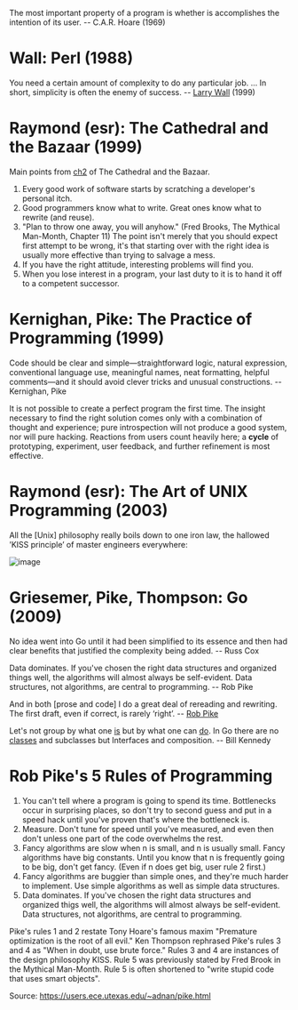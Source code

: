 The most important property of a program is whether is accomplishes the intention of its user. -- C.A.R. Hoare (1969)

# Wall: Perl (1988)

You need a certain amount of complexity to do any particular job. ... In short, simplicity is often the enemy of success. -- [Larry Wall](https://www.oreilly.com/openbook/opensources/book/larry.html) (1999)

# Raymond (esr): The Cathedral and the Bazaar (1999)

Main points from [ch2](http://www.catb.org/~esr/writings/cathedral-bazaar/cathedral-bazaar/ar01s02.html) of The Cathedral and the Bazaar.

1. Every good work of software starts by scratching a developer's personal itch.
2. Good programmers know what to write. Great ones know what to rewrite (and reuse).
3. "Plan to throw one away, you will anyhow." (Fred Brooks, The Mythical Man-Month, Chapter 11)
The point isn't merely that you should expect first attempt to be wrong, it's that starting over with the right idea is usually more effective than trying to salvage a mess.
5. If you have the right attitude, interesting problems will find you.
6. When you lose interest in a program, your last duty to it is to hand it off to a competent successor.

# Kernighan, Pike: The Practice of Programming (1999)

Code should be clear and simple—straightforward logic, natural expression, conventional language use, meaningful names, neat formatting, helpful comments—and it should avoid clever tricks and unusual constructions. -- Kernighan, Pike

It is not possible to create a perfect program the first time. The insight necessary to find the right solution comes only with a combination of thought and experience; pure introspection will not produce a good system, nor will pure hacking. Reactions from users count heavily here; a **cycle** of prototyping, experiment, user feedback, and further refinement is most effective.

# Raymond (esr): The Art of UNIX Programming (2003)

All the [Unix] philosophy really boils down to one iron law, the hallowed ’KISS principle’ of master engineers everywhere:

![image](https://user-images.githubusercontent.com/1047259/149891682-0e0e2633-2ea7-4862-ae9d-106f99493bb8.png)

# Griesemer, Pike, Thompson: Go (2009)

No idea went into Go until it had been simplified to its essence and then had clear benefits that justified the complexity being added. -- Russ Cox

Data dominates. If you've chosen the right data structures and organized things well, the algorithms will almost always be self-evident. Data structures, not algorithms, are central to programming. -- Rob Pike

And in both [prose and code] I do a great deal of rereading and rewriting. The first draft, even if correct, is rarely ‘right’. -- [Rob Pike](https://www.red-gate.com/simple-talk/opinion/geek-of-the-week/rob-pike-geek-of-the-week/)

Let's not group by what one [is](https://github.com/ardanlabs/gotraining-studyguide/blob/master/go/design/grouping_types_1.go) but by what one can [do](https://github.com/ardanlabs/gotraining-studyguide/blob/master/go/design/grouping_types_2.go). In Go there are no [classes](https://github.com/jreisinger?tab=repositories&q=animal) and subclasses but Interfaces and composition. -- Bill Kennedy

# Rob Pike's 5 Rules of Programming

1. You can't tell where a program is going to spend its time. Bottlenecks occur in surprising places, so don't try to second guess and put in a speed hack until you've proven that's where the bottleneck is.
2. Measure. Don't tune for speed until you've measured, and even then don't unless one part of the code overwhelms the rest.
3. Fancy algorithms are slow when n is small, and n is usually small. Fancy algorithms have big constants. Until you know that n is frequently going to be big, don't get fancy. (Even if n does get big, user rule 2 first.)
4. Fancy algorithms are buggier than simple ones, and they're much harder to implement. Use simple algorithms as well as simple data structures.
5. Data dominates. If you've chosen the right data structures and organized thigs well, the algorithms will almost always be self-evident. Data structures, not algorithms, are central to programming.

Pike's rules 1 and 2 restate Tony Hoare's famous maxim "Premature optimization is the root of all evil." Ken Thompson rephrased Pike's rules 3 and 4 as "When in doubt, use brute force." Rules 3 and 4 are instances of the design philosophy KISS. Rule 5 was previously stated by Fred Brook in the Mythical Man-Month. Rule 5 is often shortened to "write stupid code that uses smart objects".

Source: https://users.ece.utexas.edu/~adnan/pike.html
